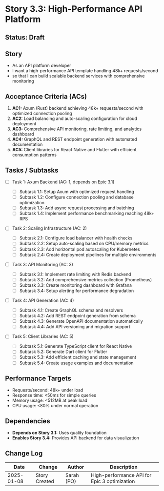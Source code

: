 # Story 3.3: High-Performance API Platform

## Status: Draft

## Story

- As an API platform developer
- I want a high-performance API template handling 48k+ requests/second
- so that I can build scalable backend services with comprehensive monitoring

## Acceptance Criteria (ACs)

1. **AC1:** Axum (Rust) backend achieving 48k+ requests/second with optimized
   connection pooling
2. **AC2:** Load balancing and auto-scaling configuration for cloud deployment
3. **AC3:** Comprehensive API monitoring, rate limiting, and analytics dashboard
4. **AC4:** GraphQL and REST endpoint generation with automated documentation
5. **AC5:** Client libraries for React Native and Flutter with efficient
   consumption patterns

## Tasks / Subtasks

- [ ] Task 1: Axum Backend (AC: 1, depends on Epic 3.1)

  - [ ] Subtask 1.1: Setup Axum with optimized request handling
  - [ ] Subtask 1.2: Configure connection pooling and database optimization
  - [ ] Subtask 1.3: Add async request processing and batching
  - [ ] Subtask 1.4: Implement performance benchmarking reaching 48k+ RPS

- [ ] Task 2: Scaling Infrastructure (AC: 2)

  - [ ] Subtask 2.1: Configure load balancer with health checks
  - [ ] Subtask 2.2: Setup auto-scaling based on CPU/memory metrics
  - [ ] Subtask 2.3: Add horizontal pod autoscaling for Kubernetes
  - [ ] Subtask 2.4: Create deployment pipelines for multiple environments

- [ ] Task 3: API Monitoring (AC: 3)

  - [ ] Subtask 3.1: Implement rate limiting with Redis backend
  - [ ] Subtask 3.2: Add comprehensive metrics collection (Prometheus)
  - [ ] Subtask 3.3: Create monitoring dashboard with Grafana
  - [ ] Subtask 3.4: Setup alerting for performance degradation

- [ ] Task 4: API Generation (AC: 4)

  - [ ] Subtask 4.1: Create GraphQL schema and resolvers
  - [ ] Subtask 4.2: Add REST endpoint generation from schema
  - [ ] Subtask 4.3: Generate OpenAPI documentation automatically
  - [ ] Subtask 4.4: Add API versioning and migration support

- [ ] Task 5: Client Libraries (AC: 5)
  - [ ] Subtask 5.1: Generate TypeScript client for React Native
  - [ ] Subtask 5.2: Generate Dart client for Flutter
  - [ ] Subtask 5.3: Add efficient caching and state management
  - [ ] Subtask 5.4: Create usage examples and documentation

## Performance Targets

- Requests/second: 48k+ under load
- Response time: <50ms for simple queries
- Memory usage: <512MB at peak load
- CPU usage: <80% under normal operation

## Dependencies

- **Depends on Story 3.1:** Uses quality foundation
- **Enables Story 3.4:** Provides API backend for data visualization

## Change Log

| Date       | Change        | Author     | Description                                  |
| ---------- | ------------- | ---------- | -------------------------------------------- |
| 2025-01-08 | Story Created | Sarah (PO) | High-performance API for Epic 3 optimization |
